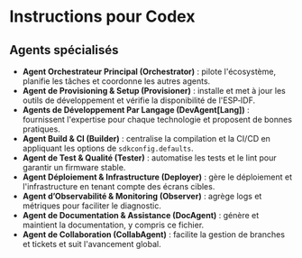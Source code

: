# Instructions pour Codex



## Agents spécialisés
- **Agent Orchestrateur Principal (Orchestrator)** : pilote l'écosystème, planifie les tâches et coordonne les autres agents.
- **Agent de Provisioning & Setup (Provisioner)** : installe et met à jour les outils de développement et vérifie la disponibilité de l'ESP‑IDF.
- **Agents de Développement Par Langage (DevAgent[Lang])** : fournissent l'expertise pour chaque technologie et proposent de bonnes pratiques.
- **Agent Build & CI (Builder)** : centralise la compilation et la CI/CD en appliquant les options de `sdkconfig.defaults`.
- **Agent de Test & Qualité (Tester)** : automatise les tests et le lint pour garantir un firmware stable.
- **Agent Déploiement & Infrastructure (Deployer)** : gère le déploiement et l'infrastructure en tenant compte des écrans cibles.
- **Agent d’Observabilité & Monitoring (Observer)** : agrège logs et métriques pour faciliter le diagnostic.
- **Agent de Documentation & Assistance (DocAgent)** : génère et maintient la documentation, y compris ce fichier.
- **Agent de Collaboration (CollabAgent)** : facilite la gestion de branches et tickets et suit l'avancement global.
